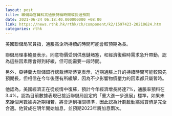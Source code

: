 ```yaml
---
layout: post
title: 聯儲局官員料高通脹持續時間或長過預期
date: 2021-06-24 06:18:40.000000000 +08:00
link: https://news.rthk.hk/rthk/ch/component/k2/1597423-20210624.htm
categories: rthk
---
```


美國聯儲局官員指，通脹高企所持續的時間可能會較預期為長。

聯儲局理事鮑曼表示，同意物價受到供應鏈堵塞，和經濟復蘇時需求急升帶動，認為這些因素應會得到紓緩，但可能需要一段時間。

另外，亞特蘭大聯儲銀行總裁博斯蒂克表示，近期通脹上升的持續時間可能較原先預期長，但相信在今年後應有所緩解，因為不少影響物價壓力的因素都只屬暫時。

他認為，美國經濟正在從疫情中復蘇，預計今年經濟增長將達7%，通脹率預料在3.4%，認為目前數據表現已接近聯儲局設定的「重大進一步進展」標準，如果未來幾個月數據與近期相若，將會達到相關標準，因此認為計劃啟動縮減買債是完全合適。他贊成在明年開始加息，並預期2023年將加息兩次。
